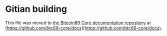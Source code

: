Gitian building
================

This file was moved to [the Bitcoin69 Core documentation repository](https://github.com/btc69-core/docs/blob/master/gitian-building.md) at [https://github.com/btc69-core/docs](https://github.com/btc69-core/docs).
